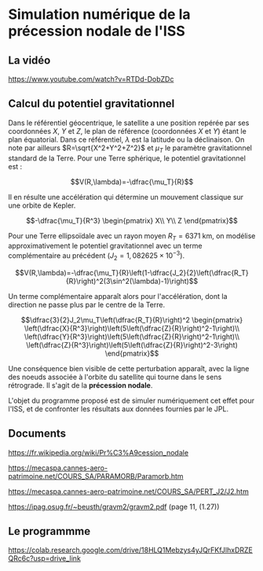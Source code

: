 # Simulation numérique de la précession nodale de l'ISS

## La vidéo

https://www.youtube.com/watch?v=RTDd-DobZDc

## Calcul du potentiel gravitationnel

Dans le référentiel géocentrique, le satellite a une position repérée par ses coordonnées $X$, $Y$ et $Z$, le plan de référence (coordonnées  $X$ et $Y$) étant le plan équatorial. Dans ce référentiel, $\lambda$ est la latitude ou la déclinaison. On note par ailleurs $R=\sqrt{X^2+Y^2+Z^2}$ et $\mu_T$ le paramètre gravitationnel standard de la Terre. Pour une Terre sphérique, le potentiel gravitationnel est :

$$V(R,\lambda)=-\dfrac{\mu_T}{R}$$

Il en résulte une accélération qui détermine un mouvement classique sur une orbite de Kepler.

$$-\dfrac{\mu_T}{R^3}
\begin{pmatrix}
X\\
Y\\
Z
\end{pmatrix}$$

Pour une Terre ellipsoïdale avec un rayon moyen $R_T=6371 \text{ km}$, on modélise approximativement le potentiel gravitationnel avec un terme complémentaire au précédent ($J_2 = 1,082625\times10^{−3}$).

$$V(R,\lambda)=-\dfrac{\mu_T}{R}\left(1-\dfrac{J_2}{2}\left(\dfrac{R_T}{R}\right)^2(3\sin^2(\lambda)-1)\right)$$

Un terme complémentaire apparaît alors pour l'accélération, dont la direction ne passe plus par le centre de la Terre.

$$\dfrac{3}{2}J_2\mu_T\left(\dfrac{R_T}{R}\right)^2
\begin{pmatrix}
\left(\dfrac{X}{R^3}\right)\left(5\left(\dfrac{Z}{R}\right)^2-1\right)\\
\left(\dfrac{Y}{R^3}\right)\left(5\left(\dfrac{Z}{R}\right)^2-1\right)\\
\left(\dfrac{Z}{R^3}\right)\left(5\left(\dfrac{Z}{R}\right)^2-3\right)
\end{pmatrix}$$

Une conséquence bien visible de cette perturbation apparaît, avec la ligne des noeuds associée à l'orbite du satellite qui tourne dans le sens rétrograde. Il s'agit de la **précession nodale**.

L'objet du programme proposé est de simuler numériquement cet effet pour l'ISS, et de confronter les résultats aux données fournies par le JPL.

## Documents

https://fr.wikipedia.org/wiki/Pr%C3%A9cession_nodale

https://mecaspa.cannes-aero-patrimoine.net/COURS_SA/PARAMORB/Paramorb.htm

https://mecaspa.cannes-aero-patrimoine.net/COURS_SA/PERT_J2/J2.htm

https://ipag.osug.fr/~beusth/gravm2/gravm2.pdf (page 11, (1.27))

## Le programmme

https://colab.research.google.com/drive/18HLQ1Mebzys4yJQrFKfJlhxDRZEQRc6c?usp=drive_link

